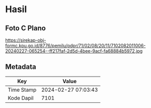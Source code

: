 # Hasil

## Foto C Plano

https://sirekap-obj-formc.kpu.go.id/8776/pemilu/pdpr/71/02/08/20/11/7102082011006-20240227-065254--ff217faf-2d5d-4bee-9acf-fa68884b5972.jpg


## Metadata

| Key        | Value               |
| ---------- | ------------------- |
| Time Stamp | 2024-02-27 07:03:43 |
| Kode Dapil | 7101                |



